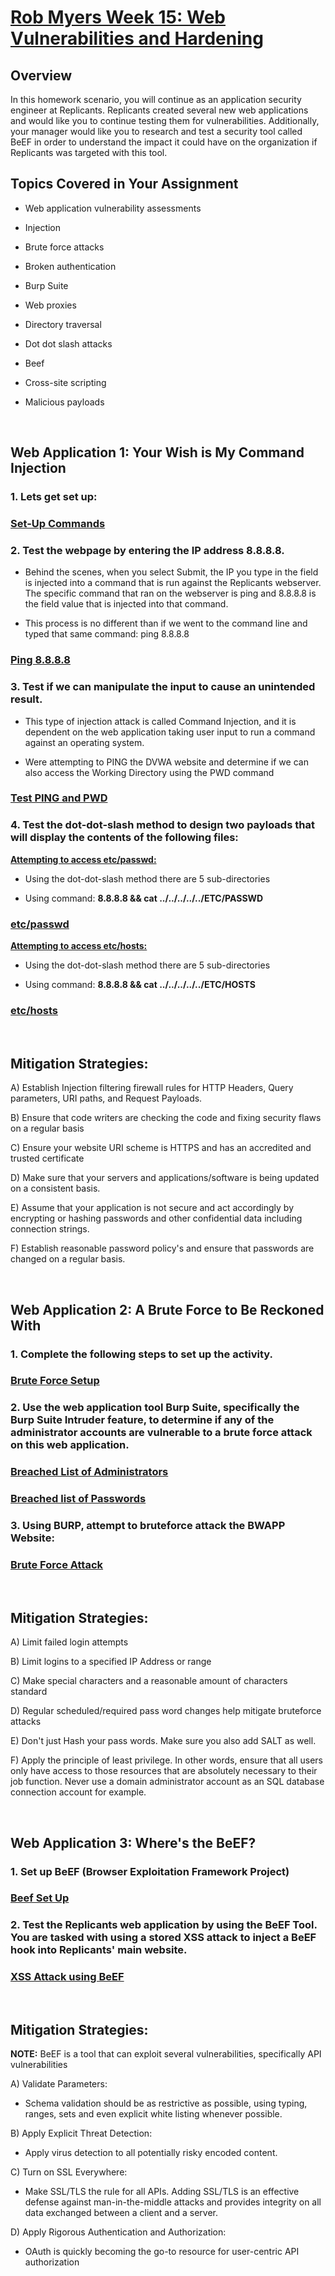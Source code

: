 
# <u> Rob Myers Week 15: Web Vulnerabilities and Hardening</u> 

## Overview

In this homework scenario, you will continue as an application security engineer at Replicants. Replicants created several new web applications and would like you to continue testing them for vulnerabilities. Additionally, your manager would like you to research and test a security tool called BeEF in order to understand the impact it could have on the organization if Replicants was targeted with this tool.

## Topics Covered in Your Assignment

* Web application vulnerability assessments

* Injection

* Brute force attacks

* Broken authentication

* Burp Suite

* Web proxies

* Directory traversal

* Dot dot slash attacks

* Beef

* Cross-site scripting

* Malicious payloads

<br>

## **Web Application 1: Your Wish is My Command Injection** 

### 1. Lets get set up:

### [Set-Up Commands](IMAGE/1.md) 

### 2. Test the webpage by entering the IP address 8.8.8.8. 

* Behind the scenes, when you select Submit, the IP you type in the field is injected into a command that is run against the Replicants webserver. The specific command that ran on the webserver is ping <IP> and 8.8.8.8 is the field value that is injected into that command.

* This process is no different than if we went to the command line and typed that same command: ping 8.8.8.8

### [Ping 8.8.8.8](IMAGE/ping.md) 

### 3. Test if we can manipulate the input to cause an unintended result.

* This type of injection attack is called Command Injection, and it is dependent on the web application taking user input to run a command against an operating system.

* Were attempting to PING the DVWA website and determine if we can also access the Working Directory using the PWD command

### [Test PING and PWD](IMAGE/pwd.md)

### 4. Test the dot-dot-slash method to design two payloads that will display the contents of the following files:

**<u>Attempting to access etc/passwd:</u>**

* Using the dot-dot-slash method there are 5 sub-directories 

* Using command: **8.8.8.8 && cat ../../../../../ETC/PASSWD**

### [etc/passwd](IMAGE/etcpass.md)

**<u>Attempting to access etc/hosts:</u>**

* Using the dot-dot-slash method there are 5 sub-directories 

* Using command: **8.8.8.8 && cat ../../../../../ETC/HOSTS**

### [etc/hosts](IMAGE/etchosts.md)

<br>

## **Mitigation Strategies:**

A) Establish Injection filtering firewall rules for HTTP Headers, Query parameters, URI paths, and Request Payloads.

B) Ensure that code writers are checking the code and fixing security flaws on a regular basis 

C) Ensure your website URI scheme is HTTPS and has an accredited and trusted certificate 

D) Make sure that your servers and applications/software is being updated on a consistent basis.

E) Assume that your application is not secure and act accordingly by encrypting or hashing passwords and other confidential data including connection strings.

F) Establish reasonable password policy's and ensure that passwords are changed on a regular basis.

<br> 

## **Web Application 2: A Brute Force to Be Reckoned With** 

### 1. Complete the following steps to set up the activity.

### [Brute Force Setup](IMAGE/brute.md) 

### 2. Use the web application tool Burp Suite, specifically the Burp Suite Intruder feature, to determine if any of the administrator accounts are vulnerable to a brute force attack on this web application.

### [Breached List of Administrators](IMAGE/adminlist.md) 

### [Breached list of Passwords](IMAGE/breachedpwd.md) 

### 3. Using BURP, attempt to bruteforce attack the BWAPP Website:

### [Brute Force Attack](IMAGE/brute11.md)

<br>

## **Mitigation Strategies:**

A) Limit failed login attempts

B) Limit logins to a specified IP Address or range

C) Make special characters and a reasonable amount of characters standard

D) Regular scheduled/required pass word changes help mitigate bruteforce attacks

E) Don't just Hash your pass words. Make sure you also add SALT as well.

F) Apply the principle of least privilege. In other words, ensure that all users only have access to those resources that are absolutely necessary to their job function. Never use a domain administrator account as an SQL database connection account for example.

<br>

## **Web Application 3: Where's the BeEF?** 

### 1. Set up BeEF (Browser Exploitation Framework Project)

### [Beef Set Up](IMAGE/beef.md)

### 2. Test the Replicants web application by using the BeEF Tool. You are tasked with using a stored XSS attack to inject a BeEF hook into Replicants' main website.

### [XSS Attack using BeEF](IMAGE/beeff.md)

<br>

## **Mitigation Strategies:**


**NOTE:** BeEF is a tool that can exploit several vulnerabilities, specifically API vulnerabilities

A) Validate Parameters:

* Schema validation should be as restrictive as possible, using typing, ranges, sets and even explicit white
listing whenever possible. 

B) Apply Explicit Threat Detection: 

* Apply virus detection to all potentially risky encoded content. 

C) Turn on SSL Everywhere: 

* Make SSL/TLS the rule for all APIs. Adding SSL/TLS is an effective defense against man-in-the-middle attacks and provides integrity on all data exchanged between a client and a server.

D) Apply Rigorous Authentication and Authorization:

* OAuth is quickly becoming the go-to resource for user-centric API authorization

 























